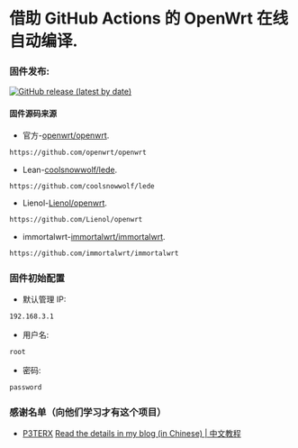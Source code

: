 # 借助 GitHub Actions 的 OpenWrt 在线自动编译.

### 固件发布:
[![GitHub release (latest by date)](https://img.shields.io/github/v/release/moruiris/Actions-OpenWrt?style=for-the-badge&label=固件下载)](https://github.com/moruiris/Actions-OpenWrt/releases/latest)

#### 固件源码来源
- 官方-[openwrt/openwrt](https://github.com/openwrt/openwrt).
```bash
https://github.com/openwrt/openwrt
```
- Lean-[coolsnowwolf/lede](https://github.com/coolsnowwolf/lede).
```bash
https://github.com/coolsnowwolf/lede
```
- Lienol-[Lienol/openwrt](https://github.com/Lienol/openwrt).
```bash
https://github.com/Lienol/openwrt
```
- immortalwrt-[immortalwrt/immortalwrt](https://github.com/immortalwrt/immortalwrt).
```bash
https://github.com/immortalwrt/immortalwrt
```

### 固件初始配置
- 默认管理 IP:
```bash
192.168.3.1
```
- 用户名:
```bash
root
```
- 密码:
```bash
password
```


### 感谢名单（向他们学习才有这个项目）
- [P3TERX](https://github.com/P3TERX/Actions-OpenWrt)
[Read the details in my blog (in Chinese) | 中文教程](https://p3terx.com/archives/build-openwrt-with-github-actions.html)
